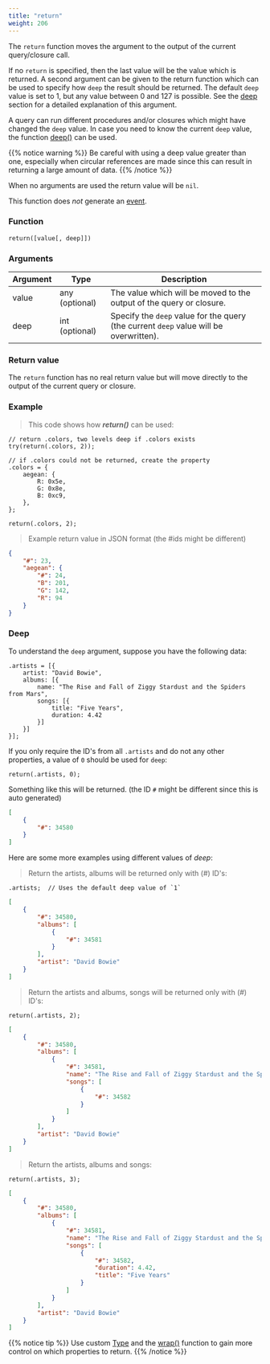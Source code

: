 ```yaml
---
title: "return"
weight: 206
---
```


The `return` function moves the argument to the output of the current query/closure call.

If no `return` is specified, then the last value will be the value which is returned.
A second argument can be given to the return function which can be used to specify how `deep`
the result should be returned. The default `deep` value is set to 1, but any value between 0 and 127 is possible.
See the [deep](#deep) section for a detailed explanation of this argument.

A query can run different procedures and/or closures which might have changed the `deep` value. In case you
need to know the current `deep` value, the function [deep()](../../collection-api/deep) can be used.

{{% notice warning %}}
Be careful with using a deep value greater than one, especially when circular references are made since this can result
in returning a large amount of data.
{{% /notice %}}

When no arguments are used the return value will be `nil`.

This function does *not* generate an [event](../../overview/events).

### Function

`return([value[, deep]])`

### Arguments

Argument | Type | Description
-------- | ---- | -----------
value | any (optional) | The value which will be moved to the output of the query or closure.
deep | int (optional) | Specify the `deep` value for the query (the current `deep` value will be overwritten).

### Return value

The `return` function has no real return value but will move directly
to the output of the current query or closure.

### Example

> This code shows how ***return()*** can be used:

```thingsdb,should_pass
// return .colors, two levels deep if .colors exists
try(return(.colors, 2));

// if .colors could not be returned, create the property
.colors = {
    aegean: {
        R: 0x5e,
        G: 0x8e,
        B: 0xc9,
    },
};

return(.colors, 2);
```

> Example return value in JSON format (the #ids might be different)

```json
{
    "#": 23,
    "aegean": {
        "#": 24,
        "B": 201,
        "G": 142,
        "R": 94
    }
}
```

### Deep

To understand the `deep` argument, suppose you have the following data:

```thingsdb,syntax_only
.artists = [{
    artist: "David Bowie",
    albums: [{
        name: "The Rise and Fall of Ziggy Stardust and the Spiders from Mars",
        songs: [{
            title: "Five Years",
            duration: 4.42
        }]
    }]
}];
```

If you only require the ID's from all `.artists` and do not any other properties, a value of `0` should be used for `deep`:

```thingsdb,syntax_only
return(.artists, 0);
```

Something like this will be returned. (the ID `#` might be different since this is auto generated)

```json
[
    {
        "#": 34580
    }
]
```

Here are some more examples using different values of *deep*:

> Return the artists, albums will be returned only with (#) ID's:

```thingsdb,syntax_only
.artists;  // Uses the default deep value of `1`
```

```json
[
    {
        "#": 34580,
        "albums": [
            {
                "#": 34581
            }
        ],
        "artist": "David Bowie"
    }
]
```

> Return the artists and albums, songs will be returned only with (#) ID's:

```thingsdb,syntax_only
return(.artists, 2);
```

```json
[
    {
        "#": 34580,
        "albums": [
            {
                "#": 34581,
                "name": "The Rise and Fall of Ziggy Stardust and the Spiders from Mars",
                "songs": [
                    {
                        "#": 34582
                    }
                ]
            }
        ],
        "artist": "David Bowie"
    }
]
```

> Return the artists, albums and songs:

```thingsdb,syntax_only
return(.artists, 3);
```

```json
[
    {
        "#": 34580,
        "albums": [
            {
                "#": 34581,
                "name": "The Rise and Fall of Ziggy Stardust and the Spiders from Mars",
                "songs": [
                    {
                        "#": 34582,
                        "duration": 4.42,
                        "title": "Five Years"
                    }
                ]
            }
        ],
        "artist": "David Bowie"
    }
]
```

{{% notice tip %}}
Use custom [Type](../../data-types/type) and the [wrap()](../../data-types/thing/wrap) function to gain more control on which properties to return.
{{% /notice %}}

